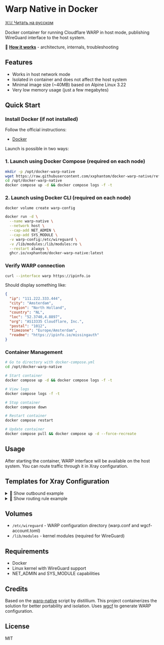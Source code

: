 # Warp Native in Docker

[🇷🇺 Читать на русском](README.ru.md)

Docker container for running Cloudflare WARP in host mode, publishing WireGuard interface to the host system.

📖 **[How it works](HOW-IT-WORKS.md)** - architecture, internals, troubleshooting

## Features

- Works in host network mode
- Isolated in container and does not affect the host system
- Minimal image size (~40MB) based on Alpine Linux 3.22
- Very low memory usage (just a few megabytes)

## Quick Start

### Install Docker (if not installed)

Follow the official instructions:

- [Docker](https://docs.docker.com/engine/install/ubuntu/#install-using-the-repository)

Launch is possible in two ways:

### 1. Launch using Docker Compose (required on each node)

```bash
mkdir -p /opt/docker-warp-native
wget https://raw.githubusercontent.com/xxphantom/docker-warp-native/refs/heads/main/docker-compose.yml -O /opt/docker-warp-native/docker-compose.yml
cd /opt/docker-warp-native
docker compose up -d && docker compose logs -f -t
```

### 2. Launch using Docker CLI (required on each node)

```bash
docker volume create warp-config

docker run -d \
  --name warp-native \
  --network host \
  --cap-add NET_ADMIN \
  --cap-add SYS_MODULE \
  -v warp-config:/etc/wireguard \
  -v /lib/modules:/lib/modules:ro \
  --restart always \
  ghcr.io/xxphantom/docker-warp-native:latest
```

### Verify WARP connection

```bash
curl --interface warp https://ipinfo.io
```

Should display something like:

```json
{
  "ip": "111.222.333.444",
  "city": "Amsterdam",
  "region": "North Holland",
  "country": "NL",
  "loc": "52.3740,4.8897",
  "org": "AS13335 Cloudflare, Inc.",
  "postal": "1012",
  "timezone": "Europe/Amsterdam",
  "readme": "https://ipinfo.io/missingauth"
}
```

### Container Management

```bash
# Go to directory with docker-compose.yml
cd /opt/docker-warp-native

# Start container
docker compose up -d && docker compose logs -f -t

# View logs
docker compose logs -f -t

# Stop container
docker compose down

# Restart container
docker compose restart

# Update container
docker compose pull && docker compose up -d --force-recreate
```

## Usage

After starting the container, WARP interface will be available on the host system. You can route traffic through it in Xray configuration.

## Templates for Xray Configuration

<details>
  <summary>📝 Show outbound example</summary>

```json
{
  "tag": "warp-out",
  "protocol": "freedom",
  "settings": {},
  "streamSettings": {
    "sockopt": {
      "interface": "warp",
      "tcpFastOpen": true
    }
  }
}
```

</details>

<details>
  <summary>📝 Show routing rule example</summary>

```json
{
  "type": "field",
  "domain": [
    "netflix.com",
    "youtube.com",
    "twitter.com",
  ],
  "inboundTag": [
    "Node-1",
    "Node-2"
  ],
  "outboundTag": "warp-out"
},
{
  "type": "field",
  "user": [
    "username-warp-all"
  ],
  "outboundTag": "warp-out"
}

```

</details>

## Volumes

- `/etc/wireguard` - WARP configuration directory (warp.conf and wgcf-account.toml)
- `/lib/modules` - kernel modules (required for WireGuard)

## Requirements

- Docker
- Linux kernel with WireGuard support
- NET_ADMIN and SYS_MODULE capabilities

## Credits

Based on the [warp-native](https://github.com/distillium/warp-native) script by distillium. This project containerizes the solution for better portability and isolation.
Uses [wgcf](https://github.com/ViRb3/wgcf) to generate WARP configuration.

## License

MIT
